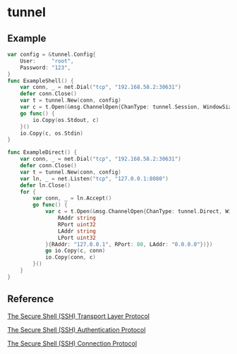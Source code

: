 # tunnel

## Example

```go
var config = &tunnel.Config{
	User:     "root",
	Password: "123",
}
func ExampleShell() {
	var conn, _ = net.Dial("tcp", "192.168.58.2:30631")
	defer conn.Close()
	var t = tunnel.New(conn, config)
	var c = t.Open(&msg.ChannelOpen{ChanType: tunnel.Session, WindowSize: 1024, MaxPacketSize: 1024})
	go func() {
		io.Copy(os.Stdout, c)
	}()
	io.Copy(c, os.Stdin)
}
```

```go
func ExampleDirect() {
	var conn, _ = net.Dial("tcp", "192.168.58.2:30631")
	defer conn.Close()
	var t = tunnel.New(conn, config)
	var ln, _ = net.Listen("tcp", "127.0.0.1:8080")
	defer ln.Close()
	for {
		var conn, _ = ln.Accept()
		go func() {
			var c = t.Open(&msg.ChannelOpen{ChanType: tunnel.Direct, WindowSize: 1024, MaxPacketSize: 1024, Payload: ssh.Marshal(struct {
				RAddr string
				RPort uint32
				LAddr string
				LPort uint32
			}{RAddr: "127.0.0.1", RPort: 80, LAddr: "0.0.0.0"})})
			go io.Copy(c, conn)
			io.Copy(conn, c)
		}()
	}
}
```

## Reference

[The Secure Shell (SSH) Transport Layer Protocol](https://datatracker.ietf.org/doc/html/rfc4253)

[The Secure Shell (SSH) Authentication Protocol](https://datatracker.ietf.org/doc/html/rfc4252)

[The Secure Shell (SSH) Connection Protocol](https://datatracker.ietf.org/doc/html/rfc4254)
